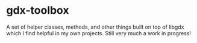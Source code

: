 gdx-toolbox
===========

A set of helper classes, methods, and other things built on top of libgdx which I find helpful in my own projects.
Still very much a work in progress!
